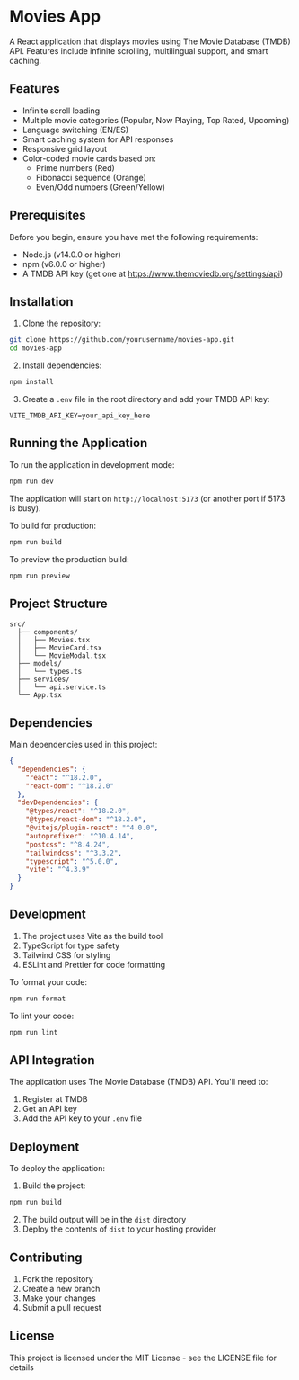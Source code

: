 # Movies App

A React application that displays movies using The Movie Database (TMDB) API. Features include infinite scrolling, multilingual support, and smart caching.

## Features

- Infinite scroll loading
- Multiple movie categories (Popular, Now Playing, Top Rated, Upcoming)
- Language switching (EN/ES)
- Smart caching system for API responses
- Responsive grid layout
- Color-coded movie cards based on:
  - Prime numbers (Red)
  - Fibonacci sequence (Orange)
  - Even/Odd numbers (Green/Yellow)

## Prerequisites

Before you begin, ensure you have met the following requirements:
- Node.js (v14.0.0 or higher)
- npm (v6.0.0 or higher)
- A TMDB API key (get one at https://www.themoviedb.org/settings/api)

## Installation

1. Clone the repository:
```bash
git clone https://github.com/yourusername/movies-app.git
cd movies-app
```

2. Install dependencies:
```bash
npm install
```

3. Create a `.env` file in the root directory and add your TMDB API key:
```env
VITE_TMDB_API_KEY=your_api_key_here
```

## Running the Application

To run the application in development mode:

```bash
npm run dev
```

The application will start on `http://localhost:5173` (or another port if 5173 is busy).

To build for production:

```bash
npm run build
```

To preview the production build:

```bash
npm run preview
```

## Project Structure

```
src/
  ├── components/
  │   ├── Movies.tsx
  │   ├── MovieCard.tsx
  │   └── MovieModal.tsx
  ├── models/
  │   └── types.ts
  ├── services/
  │   └── api.service.ts
  └── App.tsx
```

## Dependencies

Main dependencies used in this project:

```json
{
  "dependencies": {
    "react": "^18.2.0",
    "react-dom": "^18.2.0"
  },
  "devDependencies": {
    "@types/react": "^18.2.0",
    "@types/react-dom": "^18.2.0",
    "@vitejs/plugin-react": "^4.0.0",
    "autoprefixer": "^10.4.14",
    "postcss": "^8.4.24",
    "tailwindcss": "^3.3.2",
    "typescript": "^5.0.0",
    "vite": "^4.3.9"
  }
}
```

## Development

1. The project uses Vite as the build tool
2. TypeScript for type safety
3. Tailwind CSS for styling
4. ESLint and Prettier for code formatting

To format your code:

```bash
npm run format
```

To lint your code:

```bash
npm run lint
```

## API Integration

The application uses The Movie Database (TMDB) API. You'll need to:

1. Register at TMDB
2. Get an API key
3. Add the API key to your `.env` file

## Deployment

To deploy the application:

1. Build the project:
```bash
npm run build
```

2. The build output will be in the `dist` directory
3. Deploy the contents of `dist` to your hosting provider

## Contributing

1. Fork the repository
2. Create a new branch
3. Make your changes
4. Submit a pull request

## License

This project is licensed under the MIT License - see the LICENSE file for details
